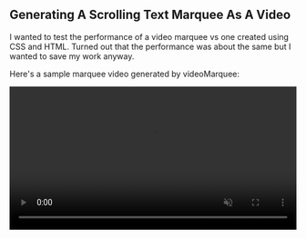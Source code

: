 ## Generating A Scrolling Text Marquee As A Video

I wanted to test the performance of a video marquee vs one created using
CSS and HTML.  Turned out that the performance was about the same but I
wanted to save my work anyway.

Here's a sample marquee video generated by videoMarquee:

<video playsinline autoplay loop muted width="100%">
  <source src="" type="video/mp4">
</video>
